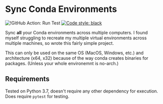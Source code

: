 # Sync Conda Environments

![!GitHub Action: Run Test](https://github.com/setu4993/sync_conda_environments/workflows/Tests/badge.svg) [![Code style: black](https://img.shields.io/badge/code%20style-black-000000.svg)](https://github.com/psf/black)

Sync **all** your Conda environments across multiple computers. I found myself struggling to recreate my multiple virtual environments across multiple machines, so wrote this fairly simple project.

This can only be used on the same OS (MacOS, Windows, etc.) and architecture (x64, x32) because of the way conda creates binaries for packages. (Unless your whole environemnt is no-arch.)

## Requirements

Tested on Python 3.7, doesn't require any other dependency for execution. Does require `pytest` for testing.
